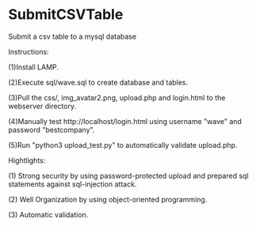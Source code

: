 # SubmitCSVTable
Submit a csv table to a mysql database

Instructions:

(1)Install LAMP.

(2)Execute sql/wave.sql to create database and tables.

(3)Pull the css/, img_avatar2.png, upload.php and login.html to the webserver directory.

(4)Manually test http://localhost/login.html using username "wave" and password "bestcompany".

(5)Run "python3 upload_test.py" to automatically validate upload.php.



Hightlights:

(1) Strong security by using password-protected upload and prepared sql statements against sql-injection attack.

(2) Well Organization by using object-oriented programming.

(3) Automatic validation.

